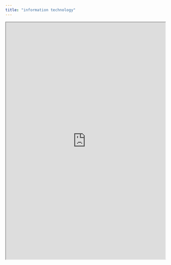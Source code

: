 ```yaml
---
title: "information technology"
---
```



<iframe height="750" width="100%" src="https://ewelton.github.io/ktest/wiki.html#information%20technology"></iframe>

